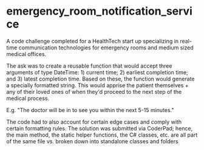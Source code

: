 # emergency_room_notification_service

A code challenge completed for a HealthTech start up specializing in real-time communication technologies for emergency rooms and medium sized medical offices. 

The ask was to create a reusable function that would accept three arguments of type DateTime: 1) current time; 2) earliest completion time; and 3) latest completion time. Based on these, the function would generate a specially formatted string. This would apprise the patient themselves + any of their loved ones of when they'd proceed to the next step of the medical process.

E.g. "The doctor will be in to see you within the next 5-15 minutes."

The code had to also account for certain edge cases and comply with certain formatting rules. The solution was submitted via CoderPad; hence, the main method, the static helper functions, the C# classes, etc. are all part of the same file vs. broken down into standalone classes and folders

